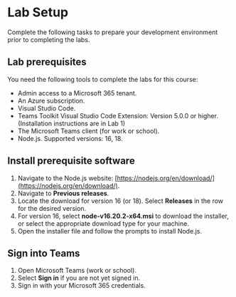 # Lab Setup

Complete the following tasks to prepare your development environment prior to completing the labs.

## Lab prerequisites

You need the following tools to complete the labs for this course:

- Admin access to a Microsoft 365 tenant.
- An Azure subscription.
- Visual Studio Code.
- Teams Toolkit Visual Studio Code Extension:  Version 5.0.0 or higher. (Installation instructions are in Lab 1)
- The Microsoft Teams client (for work or school).
- Node.js. Supported versions: 16, 18.

## Install prerequisite software

1. Navigate to the Node.js website: [https://nodejs.org/en/download/](https://nodejs.org/en/download/).
2. Navigate to **Previous releases**.
3. Locate the download for version 16 (or 18).  Select **Releases** in the row for the desired version.
4. For version 16, select **node-v16.20.2-x64.msi** to download the installer, or select the appropriate download type for your machine.
5. Open the installer file and follow the prompts to install Node.js.

## Sign into Teams

1. Open Microsoft Teams (work or school).
2. Select **Sign in** if you are not yet signed in.
3. Sign in with your Microsoft 365 credentials.
